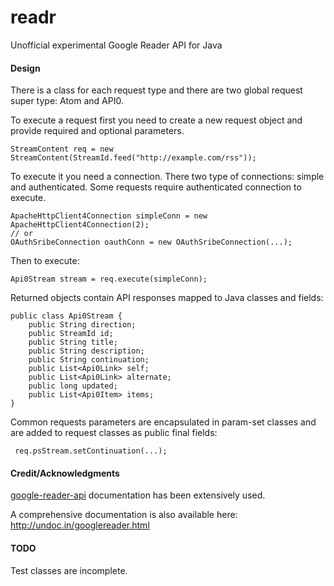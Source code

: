 # readr

Unofficial experimental Google Reader API for Java

#### Design

There is a class for each request type and there are two global request super type: Atom and API0.

To execute a request first you need to create a new request object and provide required and optional parameters.

    StreamContent req = new StreamContent(StreamId.feed("http://example.com/rss"));

To execute it you need a connection. There two type of connections: simple and authenticated. Some requests require authenticated connection to execute.

    ApacheHttpClient4Connection simpleConn = new ApacheHttpClient4Connection(2);
    // or
    OAuthSribeConnection oauthConn = new OAuthSribeConnection(...);
    
Then to execute:

    Api0Stream stream = req.execute(simpleConn);
    
Returned objects contain API responses mapped to Java classes and fields:

    public class Api0Stream {
        public String direction;
        public StreamId id;
        public String title;
        public String description;
        public String continuation;
        public List<Api0Link> self;
        public List<Api0Link> alternate;
        public long updated;
        public List<Api0Item> items;
    }
    
Common requests parameters are encapsulated in param-set classes and are added to request classes as public final fields:

     req.psStream.setContinuation(...);
     
#### Credit/Acknowledgments

[google-reader-api](http://code.google.com/p/google-reader-api/) documentation has been extensively used.

A comprehensive documentation is also available here: http://undoc.in/googlereader.html


#### TODO

Test classes are incomplete.
